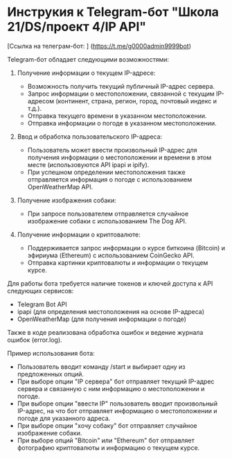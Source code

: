 # Инструкия к Telegram-бот "Школа 21/DS/проект 4/IP API"

[Ссылка на телеграм-бот: ] (https://t.me/g0000admin9999bot)


Telegram-бот обладает следующими возможностями:

1. Получение информации о текущем IP-адресе:
   - Возможность получить текущий публичный IP-адрес сервера.
   - Запрос информации о местоположении, связанной с текущим IP-адресом (континент, страна, регион, город, почтовый индекс и т.д.).
   - Отправка текущего времени в указанном местоположении.
   - Отправка информации о погоде в указанном местоположении.

2. Ввод и обработка пользовательского IP-адреса:
   - Пользователь может ввести произвольный IP-адрес для получения информации о местоположении и времени в этом месте (использовуются API ipapi и ipify).
   - При успешном определении местоположения также отправляется информация о погоде с использованием OpenWeatherMap API.

3. Получение изображения собаки:
   - При запросе пользователем отправляется случайное изображение собаки с использованием The Dog API.

4. Получение информации о криптовалюте:
   - Поддерживается запрос информации о курсе биткоина (Bitcoin) и эфириума (Ethereum) с использованием CoinGecko API.
   - Отправка картинки криптовалюты и информации о текущем курсе.

Для работы бота требуется наличие токенов и ключей доступа к API следующих сервисов:
- Telegram Bot API
- ipapi (для определения местоположения на основе IP-адреса)
- OpenWeatherMap (для получения информации о погоде)

Также в коде реализована обработка ошибок и ведение журнала ошибок (error.log).

Пример использования бота:
- Пользователь вводит команду /start и выбирает одну из предложенных опций.
- При выборе опции "IP сервера" бот отправляет текущий IP-адрес сервера и связанную с ним информацию о местоположении и погоде.
- При выборе опции "ввести IP" пользователь вводит произвольный IP-адрес, на что бот отправляет информацию о местоположении и погоде для указанного адреса.
- При выборе опции "хочу собаку" бот отправляет случайное изображение собаки.
- При выборе опций "Bitcoin" или "Ethereum" бот отправляет фотографию криптовалюты и информацию о текущем курсе.
